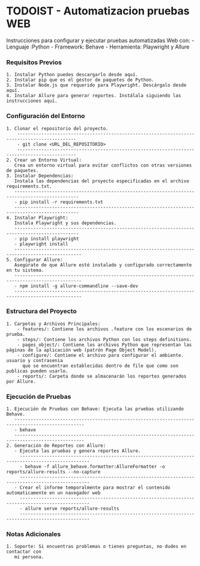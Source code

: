 # TODOIST - Automatizacion pruebas WEB

Instrucciones para configurar y ejecutar pruebas automatizadas Web con:
	- Lenguaje :Python
	- Framework: Behave
	- Herramienta: Playwright y Allure

### Requisitos Previos
	1. Instalar Python puedes descargarlo desde aquí.
	2. Instalar pip que es el gestor de paquetes de Python.
	3. Instalar Node.js que requerido para Playwright. Descárgalo desde aquí.
	4. Instalar Allure para generar reportes. Instálala siguiendo las instrucciones aquí.

### Configuración del Entorno
	1. Clonar el repositorio del proyecto.
		--------------------------------------------------------------------------------------------
		- git clone <URL_DEL_REPOSITORIO>
		--------------------------------------------------------------------------------------------
	2. Crear un Entorno Virtual:
	   Crea un entorno virtual para evitar conflictos con otras versiones de paquetes.
	3. Instalar Dependencias:
	   Instala las dependencias del proyecto especificadas en el archivo requirements.txt.
	   ----------------------------------------------------------------------------------------------
	   - pip install -r requirements.txt
	   ----------------------------------------------------------------------------------------------
	4. Instalar Playwright:
	   Instala Playwright y sus dependencias.
	   ----------------------------------------------------------------------------------------------
	   - pip install playwright
	   - playwright install
	   -----------------------------------------------------------------------------------------------
	5. Configurar Allure:
	   Asegúrate de que Allure esté instalado y configurado correctamente en tu sistema.
	   -----------------------------------------------------------------------------------------------
	   - npm install -g allure-commandline --save-dev
	   -----------------------------------------------------------------------------------------------

### Estructura del Proyecto
	1. Carpetas y Archivos Principales:
		- features/: Contiene los archivos .feature con los escenarios de prueba.
		- steps/: Contiene los archivos Python con los steps definitions.
		- pages_object/: Contiene los archivos Python que representan las páginas de la aplicación web (patrón Page Object Model).
		- configure/: Contiene el archivo para configurar el ambiente. usuario y contrasenia
		  que se encuentran establecidas dentro de file que como son publicas pueden usarlo.
		- reports/: Carpeta donde se almacenarán los reportes generados por Allure.

### Ejecución de Pruebas
	1. Ejecución de Pruebas con Behave: Ejecuta las pruebas utilizando Behave.
	   ------------------------------------------------------------------------------------------------
	   - behave
	   ------------------------------------------------------------------------------------------------
	2. Generación de Reportes con Allure: 
	   - Ejecuta las pruebas y genera reportes Allure.
	     ------------------------------------------------------------------------------------------------
	     - behave -f allure_behave.formatter:AllureFormatter -o reports/allure-results --no-capture
	     ------------------------------------------------------------------------------------------------
	   - Crear el informe temporalmente para mostrar el contenido automaticamente en un navegador web
	     ------------------------------------------------------------------------------------------------
	     - allure serve reports/allure-results
	     ------------------------------------------------------------------------------------------------

### Notas Adicionales
	1. Soporte: Si encuentras problemas o tienes preguntas, no dudes en contactar con 
	   mi persona.